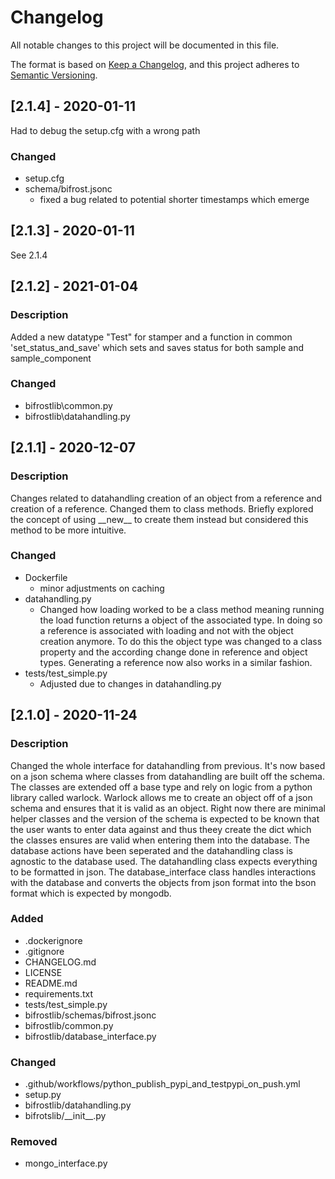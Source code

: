# Changelog
All notable changes to this project will be documented in this file.

The format is based on [Keep a Changelog](https://keepachangelog.com/en/1.0.0/),
and this project adheres to [Semantic Versioning](https://semver.org/spec/v2.0.0.html).

## [2.1.4] - 2020-01-11
Had to debug the setup.cfg with a wrong path

### Changed
- setup.cfg
- schema/bifrost.jsonc 
  - fixed a bug related to potential shorter timestamps which emerge

## [2.1.3] - 2020-01-11
See 2.1.4
## [2.1.2] - 2021-01-04
### Description
Added a new datatype "Test" for stamper and a function in common 'set_status_and_save' which sets and saves status for both sample and sample_component
### Changed
- bifrostlib\common.py
- bifrostlib\datahandling.py

## [2.1.1] - 2020-12-07
### Description
Changes related to datahandling creation of an object from a reference and creation of a reference. Changed them to class methods. Briefly explored the concept of using \_\_new\_\_ to create them instead but considered this method to be more intuitive.
### Changed
- Dockerfile
  - minor adjustments on caching
- datahandling.py
  - Changed how loading worked to be a class method meaning running the load function returns a object of the associated type. In doing so a reference is associated with loading and not with the object creation anymore. To do this the object type was changed to a class property and the according change done in reference and object types. Generating a reference now also works in a similar fashion.
- tests/test_simple.py
  - Adjusted due to changes in datahandling.py
## [2.1.0] - 2020-11-24
### Description
Changed the whole interface for datahandling from previous. It's now based on a json schema where classes from datahandling are built off the schema. The classes are extended off a base type and rely on logic from a python library called warlock. Warlock allows me to create an object off of a json schema and ensures that it is valid as an object. Right now there are minimal helper classes and the version of the schema is expected to be known that the user wants to enter data against and thus theey create the dict which the classes ensures are valid when entering them into the database. The database actions have been seperated and the datahandling class is agnostic to the database used. The datahandling class expects everything to be formatted in json. The database_interface class handles interactions with the database and converts the objects from json format into the bson format which is expected by mongodb. 

### Added
- .dockerignore
- .gitignore
- CHANGELOG.md
- LICENSE
- README.md
- requirements.txt
- tests/test_simple.py
- bifrostlib/schemas/bifrost.jsonc
- bifrostlib/common.py
- bifrostlib/database_interface.py

### Changed
- .github/workflows/python_publish_pypi_and_testpypi_on_push.yml
- setup.py
- bifrostlib/datahandling.py
- bifrotslib/\_\_init\_\_.py

### Removed
- mongo_interface.py